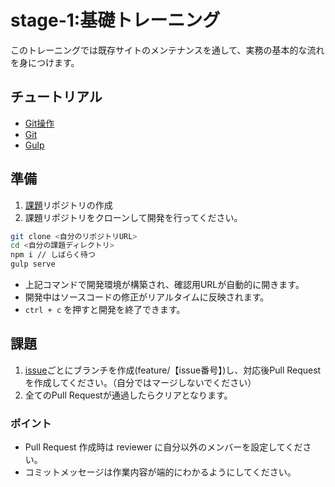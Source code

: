 # stage-1:基礎トレーニング

このトレーニングでは既存サイトのメンテナンスを通して、実務の基本的な流れを身につけます。

## チュートリアル

* [Git操作](https://youtu.be/sY64kVwQ-bw)
* [Git](https://github.com/update/document/tree/09dcce58e886f2e80f75d0ac535b5726591df819/develop/git.html)
* [Gulp](https://github.com/update/document/tree/09dcce58e886f2e80f75d0ac535b5726591df819/develop/web-service/gulp.html)

## 準備

1. [課題](https://classroom.github.com/a/aK4sv0P7)リポジトリの作成
2. 課題リポジトリをクローンして開発を行ってください。

```bash
git clone <自分のリポジトリURL>
cd <自分の課題ディレクトリ>
npm i // しばらく待つ
gulp serve
```

* 上記コマンドで開発環境が構築され、確認用URLが自動的に開きます。
* 開発中はソースコードの修正がリアルタイムに反映されます。
* `ctrl + c` を押すと開発を終了できます。

## 課題

1. [issue](https://github.com/Update-hub/foundation/issues)ごとにブランチを作成\(feature/【issue番号】\)し、対応後Pull Requestを作成してください。（自分ではマージしないでください）
2. 全てのPull Requestが通過したらクリアとなります。

### ポイント

* Pull Request 作成時は reviewer に自分以外のメンバーを設定してください。
* コミットメッセージは作業内容が端的にわかるようにしてください。

